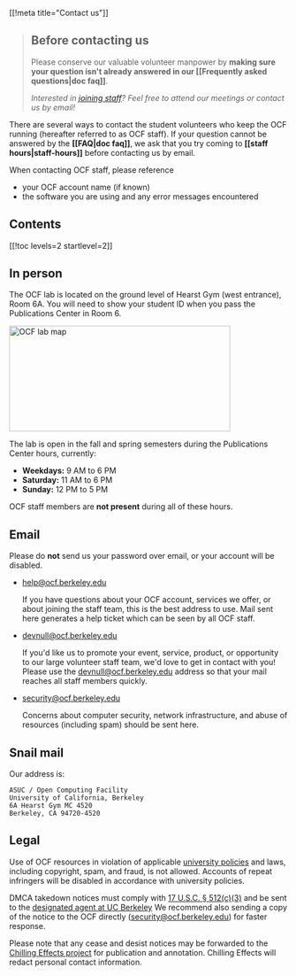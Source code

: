 [[!meta title="Contact us"]]

> ## Before contacting us
> Please conserve our valuable volunteer manpower by **making sure your
> question isn't already answered in our [[Frequently asked questions|doc faq]]**.
>
> *Interested in [joining staff](https://hello.ocf.berkeley.edu/)? Feel free to
> attend our meetings or contact us by email!*

There are several ways to contact the student volunteers who keep the OCF
running (hereafter referred to as OCF staff). If your question cannot be
answered by the **[[FAQ|doc faq]]**, we ask that you try coming to **[[staff
hours|staff-hours]]** before contacting us by
email.

When contacting OCF staff, please reference

 * your OCF account name (if known)
 * the software you are using and any error messages encountered

## Contents

[[!toc levels=2 startlevel=2]]

## In person

The OCF lab is located on the ground level of Hearst Gym (west entrance), Room 6A. You will need to show your student ID when you pass the Publications Center in Room 6.

[<img src="https://www.ocf.berkeley.edu/map_hearst.png" alt="OCF lab map" width="400px" height="191px">](http://ocfblog.blogspot.com/2012/06/moving-to-hearst-gym.html)

The lab is open in the fall and spring semesters during the Publications Center hours, currently:


* **Weekdays:** 9 AM to 6 PM
* **Saturday:** 11 AM to 6 PM
* **Sunday:** 12 PM to 5 PM

OCF staff members are **not present** during all of these hours.

## Email

Please do **not** send us your password over email, or your account will be
disabled.

* [help@ocf.berkeley.edu](mailto:help@ocf.berkeley.edu)

  If you have questions about your OCF account, services we offer, or about
  joining the staff team, this is the best address to use. Mail sent here
  generates a help ticket which can be seen by all OCF staff.

* [devnull@ocf.berkeley.edu](mailto:devnull@ocf.berkeley.edu)

  If you'd like us to promote your event, service, product, or opportunity to
  our large volunteer staff team, we'd love to get in contact with you! Please
  use the [devnull@ocf.berkeley.edu](mailto:devnull@ocf.berkeley.edu) address
  so that your mail reaches all staff members quickly.

* [security@ocf.berkeley.edu](mailto:security@ocf.berkeley.edu)

  Concerns about computer security, network infrastructure, and abuse of
  resources (including spam) should be sent here.

## Snail mail

Our address is:

    ASUC / Open Computing Facility
    University of California, Berkeley
    6A Hearst Gym MC 4520
    Berkeley, CA 94720-4520

## Legal

Use of OCF resources in violation of applicable
[university policies][usepolicy] and laws, including copyright, spam, and
fraud, is not allowed. Accounts of repeat infringers will be disabled in
accordance with university policies.

DMCA takedown notices must comply with [17 U.S.C. § 512(c)(3)][dmca] and be
sent to the [designated agent at UC Berkeley][dmca] We recommend also sending a
copy of the notice to the OCF directly
([security@ocf.berkeley.edu](mailto:security@ocf.berkeley.edu)) for faster
response.

Please note that any cease and desist notices may be forwarded to the
[Chilling Effects project][chilling-effects] for publication and annotation.
Chilling Effects will redact personal contact information.

[chilling-effects]: https://www.chillingeffects.org/
[dmca]: http://www.copyright.gov/onlinesp/agents/u/univ_ca_berkeley.pdf
[usepolicy]: https://security.berkeley.edu/policy/usepolicy.html
